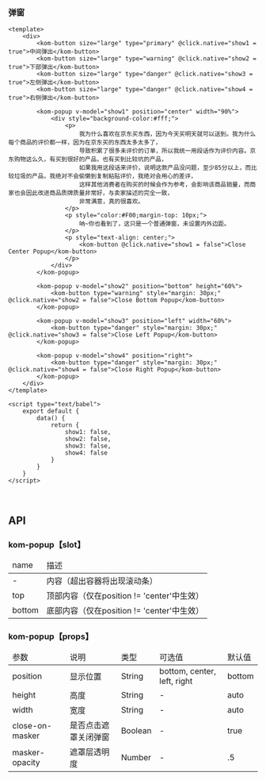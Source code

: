 ### 弹窗

```
<template>
    <div>
        <kom-button size="large" type="primary" @click.native="show1 = true">中间弹出</kom-button>
        <kom-button size="large" type="warning" @click.native="show2 = true">下部弹出</kom-button>
        <kom-button size="large" type="danger" @click.native="show3 = true">左侧弹出</kom-button>
        <kom-button size="large" type="danger" @click.native="show4 = true">右侧弹出</kom-button>

        <kom-popup v-model="show1" position="center" width="90%">
            <div style="background-color:#fff;">
                <p>
                    我为什么喜欢在京东买东西，因为今天买明天就可以送到。我为什么每个商品的评价都一样，因为在京东买的东西太多太多了，
                    导致积累了很多未评价的订单，所以我统一用段话作为评价内容。京东购物这么久，有买到很好的产品，也有买到比较坑的产品，
                    如果我用这段话来评价，说明这款产品没问题，至少85分以上，而比较垃圾的产品，我绝对不会偷懒到复制粘贴评价，我绝对会用心的差评，
                    这样其他消费者在购买的时候会作为参考，会影响该商品销量，而商家也会因此改进商品质牌质量非常好，与卖家描述的完全一致，
                    非常满意，真的很喜欢。
                </p>
                <p style="color:#F00;margin-top: 10px;">
                    呐~你也看到了，这只是一个普通弹窗，未设置内外边距。
                </p>
                <p style="text-align: center;">
                    <kom-button @click.native="show1 = false">Close Center Popup</kom-button>
                </p>
            </div>
        </kom-popup>

        <kom-popup v-model="show2" position="bottom" height="60%">
            <kom-button type="warning" style="margin: 30px;" @click.native="show2 = false">Close Bottom Popup</kom-button>
        </kom-popup>

        <kom-popup v-model="show3" position="left" width="60%">
            <kom-button type="danger" style="margin: 30px;" @click.native="show3 = false">Close Left Popup</kom-button>
        </kom-popup>

        <kom-popup v-model="show4" position="right">
            <kom-button type="danger" style="margin: 30px;" @click.native="show4 = false">Close Right Popup</kom-button>
        </kom-popup>
    </div>
</template>

<script type="text/babel">
    export default {
        data() {
            return {
                show1: false,
                show2: false,
                show3: false,
                show4: false
            }
        }
    }
</script>
```

<br/>

<h2>API</h2>
<h3><strong>kom-popup</strong>【slot】</h3>
<div class="table">
    <table>
        <thead>
        <tr>
            <td>name</td>
            <td>描述</td>
        </tr>
        </thead>
        <tbody>
        <tr>
            <td>-</td>
            <td>内容（超出容器将出现滚动条）</td>
        </tr>
        <tr>
            <td>top</td>
            <td>顶部内容（仅在position != 'center'中生效）</td>
        </tr>
        <tr>
            <td>bottom</td>
            <td>底部内容（仅在position != 'center'中生效）</td>
        </tr>
        </tbody>
    </table>
</div>
<h3><strong>kom-popup</strong>【props】</h3>
<div class="table">
    <table>
        <thead>
        <tr>
            <td>参数</td>
            <td>说明</td>
            <td>类型</td>
            <td>可选值</td>
            <td>默认值</td>
        </tr>
        </thead>
        <tbody>
        <tr>
            <td>position</td>
            <td>显示位置</td>
            <td>String</td>
            <td><span>bottom</span>, <span>center</span>, <span>left</span>, <span>right</span></td>
            <td>bottom</td>
        </tr>
        <tr>
            <td>height</td>
            <td>高度</td>
            <td>String</td>
            <td>-</td>
            <td>auto</td>
        </tr>
        <tr>
            <td>width</td>
            <td>宽度</td>
            <td>String</td>
            <td>-</td>
            <td>auto</td>
        </tr>
        <tr>
            <td>close-on-masker</td>
            <td>是否点击遮罩关闭弹窗</td>
            <td>Boolean</td>
            <td>-</td>
            <td>true</td>
        </tr>
        <tr>
            <td>masker-opacity</td>
            <td>遮罩层透明度</td>
            <td>Number</td>
            <td>-</td>
            <td>.5</td>
        </tr>
        </tbody>
    </table>
</div>
